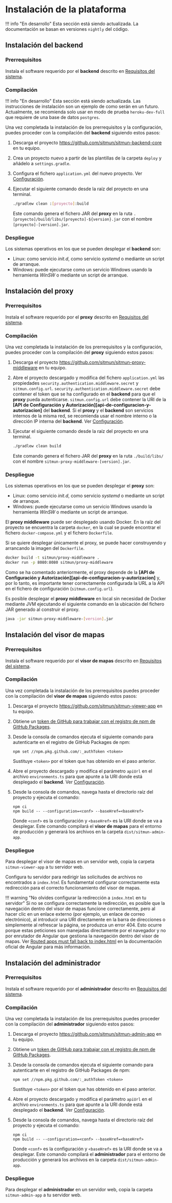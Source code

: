 # Instalación de la plataforma

!!! info "En desarrollo"
    Esta sección está siendo actualizada.
    La documentación se basan en versiones `nightly` del código.

## Instalación del backend

### Prerrequisitos

Instala el software requerido por el **backend** descrito en [Requisitos del sistema](requisitos.md).

### Compilación

!!! info "En desarrollo"
    Esta sección está siendo actualizada.
    Las instrucciones de instalación son un ejemplo de como serán en un futuro.
    Actualmente, se recomienda solo usar en modo de prueba `heroku-dev-full` que requiere de una base de datos `postgres`.

Una vez completada la instalación de los prerrequisitos y la configuración, puedes proceder con la compilación del **backend** siguiendo estos pasos:

1. Descarga el proyecto <https://github.com/sitmun/sitmun-backend-core> en tu equipo.
2. Crea un proyecto nuevo a partir de las plantillas de la carpeta `deploy` y añádelo a `settings.gradle`.
3. Configura el fichero `application.yml` del nuevo proyecto. Ver [Configuración](../configuration.md#administrador).
4. Ejecutar el siguiente comando desde la raíz del proyecto en una terminal.

    ```bash
    ./gradlew clean :[proyecto]:build
    ```

    Este comando genera el fichero JAR del **proxy** en la ruta `.[proyecto]/build/libs/[proyecto]-${version}.jar`
    con el nombre `[proyecto]-[version].jar`.

### Despliegue

Los sistemas operativos en los que se pueden desplegar el **backend** son:

- Linux: como servicio *init.d*, como servicio *systemd* o mediante un script de arranque.
- Windows: puede ejecutarse como un servicio Windows usando la herramienta *WinSW* o mediante un script de arranque.

## Instalación del proxy

### Prerrequisitos

Instala el software requerido por el **proxy** descrito en [Requisitos del sistema](requisitos.md).

### Compilación

Una vez completada la instalación de los prerrequisitos y la configuración, puedes proceder con la compilación del **proxy** siguiendo estos pasos:

1. Descarga el proyecto <https://github.com/sitmun/sitmun-proxy-middleware> en tu equipo.
2. Abre el proyecto descargado y modifica del fichero `application.yml` las propiedades `security.authentication.middleware.secret` y `sitmun.config.url`.
   `security.authentication.middleware.secret` debe contener el token que se ha configurado en el **backend** para que el **proxy** pueda autenticarse.
   `sitmun.config.url` debe contener la URI de la **[API de Configuración y Autorización][api-de-configuracion-y-autorizacion]** del **backend**.
    Si el **proxy** y el **backend** son servicios internos de la misma red, se recomienda usar el nombre interno o la
    dirección IP interna del **backend**. Ver [Configuración](../configuration.md#proxy).
3. Ejecutar el siguiente comando desde la raíz del proyecto en una terminal.

    ```bash
    ./gradlew clean build
    ```

    Este comando genera el fichero JAR del **proxy** en la ruta `./build/libs/`
    con el nombre `sitmun-proxy-middleware-[version].jar`.

### Despliegue

Los sistemas operativos en los que se pueden desplegar el **proxy** son:

- Linux: como servicio *init.d*, como servicio *systemd* o mediante un script de arranque.
- Windows: puede ejecutarse como un servicio Windows usando la herramienta *WinSW*  o mediante un script de arranque.

El **proxy middleware** puede ser desplegado usando Docker.
En la raíz del proyecto se encuentra la carpeta `docker`,
en la cual se puede encontrar el fichero `docker-compose.yml` y el fichero `Dockerfile`.

Si se quiere desplegar únicamente el proxy, se puede hacer construyendo y arrancando la imagen del `Dockerfile`.

```bash
docker build -t sitmun/proxy-middleware .
docker run -p 8080:8080 sitmun/proxy-middleware
```

Como se ha comentado anteriormente,
el proxy depende de la **[API de Configuración y Autorización][api-de-configuracion-y-autorizacion]** y,
por lo tanto, es importante tener correctamente configurada la URL a la API en el fichero de configuración
(`sitmun.config.url`).

Es posible desplegar el **proxy middleware** en local sin necesidad de Docker mediante JVM ejecutando el siguiente
comando en la ubicación del fichero JAR generado al construir el proxy.

```bash
java -jar sitmun-proxy-middleware-[version].jar
```

## Instalación del visor de mapas

### Prerrequisitos

Instala el software requerido por el **visor de mapas** descrito en [Requisitos del sistema](requisitos.md).

### Compilación

Una vez completada la instalación de los prerrequisitos puedes proceder con la compilación del **visor de mapas** siguiendo estos pasos:

1. Descarga el proyecto <https://github.com/sitmun/sitmun-viewer-app> en tu equipo.
2. Obtiene un [token de GitHub para trabajar con el registro de npm de GitHub Packages](https://docs.github.com/es/packages/working-with-a-github-packages-registry/working-with-the-npm-registry).
3. Desde la consola de comandos ejecuta el siguiente comando para autenticarte en el registro de GitHub Packages de npm:

      ```shell
      npm set //npm.pkg.github.com/:_authToken <token>
      ```

   Sustituye `<token>` por el token que has obtenido en el paso anterior.
4. Abre el proyecto descargado y modifica el parámetro `apiUrl` en el archivo `environments.ts` para que apunte
   a la URI donde está desplegado el **backend**. Ver [Configuración](../configuration.md#visor-de-mapas).
5. Desde la consola de comandos, navega hasta el directorio raíz del proyecto y ejecuta el comando:

      ```shell
      npm ci
      npm build -- --configuration=<conf> --baseHref=<baseHref>
      ```

   Donde `<conf>` es la configuración y `<baseHref>` es la URI donde se va a desplegar.
   Este comando compilará el **visor de mapas** para el entorno de producción y
   generará los archivos en la carpeta `dist/sitmun-admin-app`.

### Despliegue

Para desplegar el visor de mapas en un servidor web, copia la carpeta `sitmun-viewer-app` a tu servidor web.

Configura tu servidor para redirigir las solicitudes de archivos no encontrados a `index.html`
Es fundamental configurar correctamente esta redirección para el correcto funcionamiento del visor de mapas.

!!! warning "No olvides configurar la redirección a `index.html` en tu servidor"
    Si no se configura correctamente la redirección, es posible que la navegación dentro del visor de mapas
    funcione correctamente, pero al hacer clic en un enlace externo (por ejemplo, un enlace de correo electrónico),
    al introducir una URI directamente en la barra de direcciones o simplemente al refrescar la página,
    se produzca un error 404. Esto ocurre porque estas peticiones son manejadas directamente por el navegador
    y no por enrutador de Angular que gestiona la navegación dentro del visor de mapas.
    Ver [Routed apps must fall back to index.html](https://angular.io/guide/deployment#fallback) en la documentación
    oficial de Angular para más información.

## Instalación del administrador

### Prerrequisitos

Instala el software requerido por el **administrador** descrito en [Requisitos del sistema](requisitos.md).

### Compilación

Una vez completada la instalación de los prerrequisitos puedes proceder con la compilación del **administrador** siguiendo estos pasos:

1. Descarga el proyecto <https://github.com/sitmun/sitmun-admin-app> en tu equipo.
2. Obtiene un [token de GitHub para trabajar con el registro de npm de GitHub Packages](https://docs.github.com/es/packages/working-with-a-github-packages-registry/working-with-the-npm-registry).
3. Desde la consola de comandos ejecuta el siguiente comando para autenticarte en el registro de GitHub Packages de npm:

      ```shell
      npm set //npm.pkg.github.com/:_authToken <token>
      ```

   Sustituye `<token>` por el token que has obtenido en el paso anterior.
4. Abre el proyecto descargado y modifica el parámetro `apiUrl` en el archivo `environments.ts` para que apunte
   a la URI donde está desplegado el **backend**. Ver [Configuración](../configuration.md#visor-de-mapas).
5. Desde la consola de comandos, navega hasta el directorio raíz del proyecto y ejecuta el comando:

      ```shell
      npm ci
      npm build -- --configuration=<conf> --baseHref=<baseHref>
      ```

   Donde `<conf>` es la configuración y `<baseHref>` es la URI donde se va a desplegar.
   Este comando compilará el **administrador** para el entorno de producción y
   generará los archivos en la carpeta `dist/sitmun-admin-app`.

### Despliegue

Para desplegar el **administrador** en un servidor web, copia la carpeta `sitmun-admin-app` a tu servidor web.
